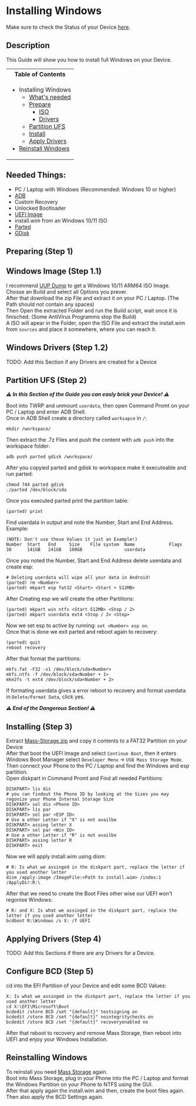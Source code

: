 # Installing Windows

Make sure to check the Status of your Device [here](https://github.com/Robotix22/MU-Qcom/blob/main/Status.md).

## Description

This Guide will show you how to install full Windows on your Device.

<table>
<tr><th>Table of Contents</th></th>
<tr><td>
  
- Installing Windows
    - [What's needed](https://github.com/Robotix22/UEFI-Guides/blob/main/MU-Qcom/OS/Win.md#needed-things)
    - [Prepare](https://github.com/Robotix22/UEFI-Guides/blob/main/MU-Qcom/OS/Win.md#preparing-step-1)
        - [ISO](https://github.com/Robotix22/UEFI-Guides/blob/main/MU-Qcom/OS/Win.md#windows-image-step-11)
        - [Drivers](https://github.com/Robotix22/UEFI-Guides/blob/main/MU-Qcom/OS/Win.md#windows-drivers-step-12)
    - [Partition UFS](https://github.com/Robotix22/UEFI-Guides/blob/main/MU-Qcom/OS/Win.md#partition-ufs-step-2)
    - [Install](https://github.com/Robotix22/UEFI-Guides/blob/main/MU-Qcom/OS/Win.md#installing-step-3)
    - [Apply Drivers](https://github.com/Robotix22/UEFI-Guides/blob/main/MU-Qcom/OS/Win.md#applying-drivers-step-4)
- [Reinstall Windows](https://github.com/Robotix22/UEFI-Guides/blob/main/MU-Qcom/OS/Win.md#reinstalling-windows)

</td></tr> </table>

## Needed Things:
   - PC / Laptop with Windows (Recommended: Windows 10 or higher)
   - [ADB](https://developer.android.com/studio/releases/platform-tools#downloads)
   - Custom Recovery
   - Unlocked Bootloader
   - [UEFI Image](https://github.com/Robotix22/MU-Qcom)
   - install.wim from an Windows 10/11 ISO
   - [Parted](https://renegade-project.tech/tools/parted.7z)
   - [GDisk](https://renegade-project.tech/tools/gdisk.7z)

## Preparing (Step 1)

## Windows Image (Step 1.1)

I recommend [UUP Dump](https://uupdump.net/) to get a Windows 10/11 ARM64 ISO Image. <br />
Chosse an Build and select all Options you prever. <br />
After that download the zip File and extract it on your PC / Laptop. (The Path should not contain any spaces) <br />
Then Open the extracted Folder and run the Build script, wait once it is finisched. (Some AntiVirus Programms stop the Build) <br />
A ISO will apear in the Folder, open the ISO File and extract the install.wim from `sources` and place it somewhere, where you can reach it.

## Windows Drivers (Step 1.2)

TODO: Add this Section if any Drivers are created for a Device

## Partition UFS (Step 2)

***⚠️ In this Section of the Guide you can easly brick your Device! ⚠️***

Boot into TWRP and unmount `userdata`, then open Command Promt on your PC / Laptop and enter ADB Shell. <br />
Once in ADB Shell create a directory called `worksapce` in `/`:
```
mkdir /workspace/
```
Then extract the .7z Files and push the content with `adb push` into the workspace folder:
```
adb push parted gdisk /workspace/
```
After you copyied parted and gdisk to workspace make it executeable and run parted:
```
chmod 744 parted gdisk
./parted /dev/block/sda
```
Once you executed parted print the partition table:
```
(parted) print
```
Find userdata in output and note the Number, Start and End Address. <br />
Example:
```
(NOTE: Don't use these Values it just an Example!)
Number  Start   End     Size    File system  Name             Flags
38      141GB   241GB   100GB                userdata
```
Once you noted the Number, Start and End Address delete userdata and create esp: <br />
```
# Deleting userdata will wipe all your data in Android!
(parted) rm <Number>
(parted) mkpart esp fat32 <Start> <Start + 512MB>
```
After Creating esp we will create the other Partitions:
```
(parted) mkpart win ntfs <Start 512MB> <Stop / 2>
(parted) mkpart userdata ext4 <Stop / 2> <Stop>
```
Now we set esp to active by running: `set <Number> esp on`. <br />
Once that is done we exit parted and reboot again to recovery:
```
(parted) quit
reboot recovery
```
After that format the partitions:
```
mkfs.fat -F32 -s1 /dev/block/sda<Number>
mkfs.ntfs -f /dev/block/sda<Number + 1>
mke2fs -t ext4 /dev/block/sda<Number + 2>
```
If formating userdata gives a error reboot to recovery and format userdata in `Delete/Format Data`, click yes. <br />

***⚠️ End of the Dangerous Section! ⚠️***

## Installing (Step 3)

Extract [Mass-Storage.zip](https://github.com/Robotix22/MU-Qcom-Guides/files/11005130/Mass-Storage.zip) and copy it contents to a FAT32 Partition on your Device <br />
After that boot the UEFI Image and select `Continue Boot`, then it enters Windows Boot Manager select `Developer Menu` -> `USB Mass Storage Mode`. <br />
Then connect your Phone to the PC / Laptop and find the Windows and esp partition. <br />
Open diskpart in Command Promt and Find all needed Partitions:
```
DISKPART> lis dis
# you can findout the Phone ID by looking at the Sizes you may regonize your Phone Internal Storage Size
DISKPART> sel dis <Phone ID>
DISKPART> lis par
DISKPART> sel par <ESP ID>
# Use a other Letter if "X" is not availbe
DISKPART> assing letter X
DISKPART> sel par <Win ID>
# Use a other Letter if "R" is not availbe
DISKPART> assing letter R
DISKPART> exit
```
Now we will apply install.wim using dism:
```
# R: Is what we assinged in the diskpart part, replace the letter if you used another letter
dism /apply-image /ImageFile:<Path to install.wim> /index:1 /ApplyDir:R:\
```
After that we need to create the Boot Files other wise our UEFI won't regonise Windows:
```
# R: and X: Is what we assinged in the diskpart part, replace the letter if you used another letter
bcdboot R:\Windows /s X: /f UEFI
```

## Applying Drivers (Step 4)

TODO: Add this Sections if there are any Drivers for a Device.

## Configure BCD (Step 5)

cd into the EFI Partition of your Device and edit some BCD Values:
```
X: Is what we assinged in the diskpart part, replace the letter if you used another letter
cd X:\EFI\Microsoft\Boot
bcdedit /store BCD /set "{default}" testsigning on
bcdedit /store BCD /set "{default}" nointegritychecks on
bcdedit /store BCD /set "{default}" recoveryenabled no
```
After that reboot to recovery and remove Mass Storage, then reboot into UEFI and enjoy your Windows Installation.

## Reinstalling Windows

To reinstall you need [Mass Storage](https://github.com/Robotix22/MU-Qcom-Guides/files/11005130/Mass-Storage.zip) again. <br />
Boot into Mass Storage, plug in your Phone into the PC / Laptop and format the Windows Partition on your Phone to NTFS using the GUI. <br />
After that apply again the install.wim and then, create the boot files again. <br />
Then also apply the BCD Settings again.
